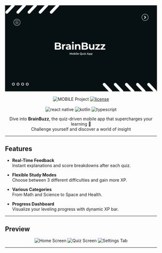 ![brainbuzz](brainbuzz.png)
<br>

<div align="center"> 
  
![MOBILE Project](https://img.shields.io/badge/MOBILE-PROJECT-white.svg?style=flat-square)
[![license](https://img.shields.io/badge/LICENSE-MIT-white)](LICENSE)
<br><br>
![react native](https://img.shields.io/badge/REACT_NATIVE-0.72.0-white?logo=react&logoColor=61DAFB)
![kotlin](https://img.shields.io/badge/KOTLIN-1.9.10-white?logo=kotlin&logoColor=0095D5)
![typescript](https://img.shields.io/badge/TYPESCRIPT-5.7.3-white?logo=typescript&logoColor=3178C6)

Dive into **BrainBuzz**, the quiz-driven mobile app that supercharges your learning 🚀  
Challenge yourself and discover a world of insight

</div>

***

## Features

- **Real-Time Feedback**  
  Instant explanations and score breakdowns after each quiz.

- **Flexible Study Modes**  
  Choose between 3 different difficulties and gain more XP.

- **Various Categories**  
  From Math and Science to Space and Health.

- **Progress Dashboard**  
  Visualize your leveling progress with dynamic XP bar.  

---

## Preview

<p align="center">
  <img src="docs/assets/screenshot-home.png" alt="Home Screen" width="240" />
  <img src="docs/assets/screenshot-quiz.png" alt="Quiz Screen" width="240" />
  <img src="docs/assets/screenshot-settings.png" alt="Settings Tab" width="240" />
</p>

---